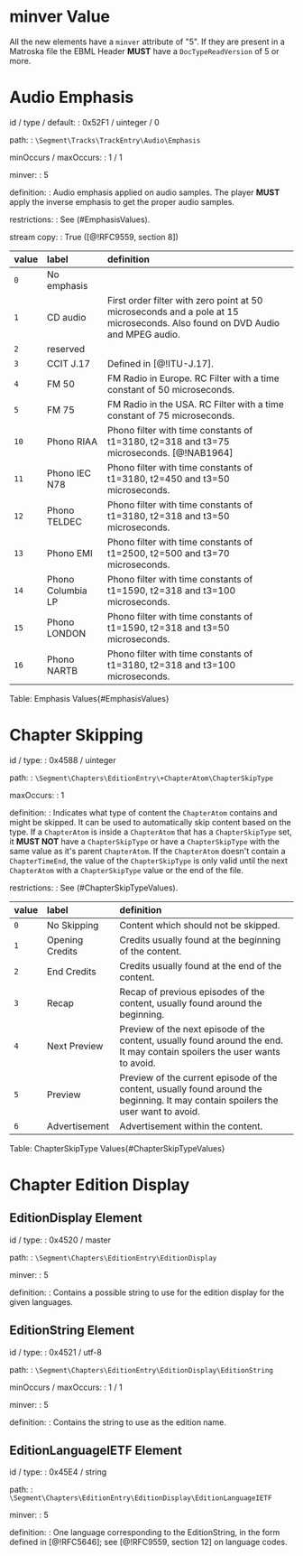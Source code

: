 # minver Value

All the new elements have a `minver` attribute of "5".
If they are present in a Matroska file the EBML Header **MUST** have a `DocTypeReadVersion` of 5 or more.


# Audio Emphasis

id / type / default:
: 0x52F1 / uinteger / 0

path:
: `\Segment\Tracks\TrackEntry\Audio\Emphasis`

minOccurs / maxOccurs:
: 1 / 1

minver:
: 5

definition:
: Audio emphasis applied on audio samples. The player **MUST** apply the inverse emphasis to get the proper audio samples.

restrictions:
: See (#EmphasisValues).

stream copy:
: True ([@!RFC9559, section 8])

|value|label|definition|
|:---|:---|:---|
|`0` |No emphasis |  |
|`1` |CD audio |First order filter with zero point at 50 microseconds and a pole at 15 microseconds. Also found on DVD Audio and MPEG audio.  |
|`2` |reserved |  |
|`3` |CCIT J.17 |Defined in [@!ITU-J.17].  |
|`4` |FM 50 |FM Radio in Europe. RC Filter with a time constant of 50 microseconds.  |
|`5` |FM 75 |FM Radio in the USA. RC Filter with a time constant of 75 microseconds.  |
|`10` |Phono RIAA |Phono filter with time constants of t1=3180, t2=318 and t3=75 microseconds. [@!NAB1964]  |
|`11` |Phono IEC N78 |Phono filter with time constants of t1=3180, t2=450 and t3=50 microseconds.  |
|`12` |Phono TELDEC |Phono filter with time constants of t1=3180, t2=318 and t3=50 microseconds.  |
|`13` |Phono EMI |Phono filter with time constants of t1=2500, t2=500 and t3=70 microseconds.  |
|`14` |Phono Columbia LP |Phono filter with time constants of t1=1590, t2=318 and t3=100 microseconds.  |
|`15` |Phono LONDON |Phono filter with time constants of t1=1590, t2=318 and t3=50 microseconds.  |
|`16` |Phono NARTB |Phono filter with time constants of t1=3180, t2=318 and t3=100 microseconds.  |
Table: Emphasis Values{#EmphasisValues}


# Chapter Skipping

id / type:
: 0x4588 / uinteger

path:
: `\Segment\Chapters\EditionEntry\+ChapterAtom\ChapterSkipType`

maxOccurs:
: 1

definition:
: Indicates what type of content the `ChapterAtom` contains and might be skipped.
It can be used to automatically skip content based on the type.
If a `ChapterAtom` is inside a `ChapterAtom` that has a `ChapterSkipType` set, it
**MUST NOT** have a `ChapterSkipType` or have a `ChapterSkipType` with the same value as it's parent `ChapterAtom`.
If the `ChapterAtom` doesn't contain a `ChapterTimeEnd`, the value of the `ChapterSkipType` is only valid
until the next `ChapterAtom` with a `ChapterSkipType` value or the end of the file.


restrictions:
: See (#ChapterSkipTypeValues).

|value|label|definition|
|:---|:---|:---|
|`0` |No Skipping |Content which should not be skipped.  |
|`1` |Opening Credits |Credits usually found at the beginning of the content.  |
|`2` |End Credits |Credits usually found at the end of the content.  |
|`3` |Recap |Recap of previous episodes of the content, usually found around the beginning.  |
|`4` |Next Preview |Preview of the next episode of the content, usually found around the end. It may contain spoilers the user wants to avoid.  |
|`5` |Preview |Preview of the current episode of the content, usually found around the beginning. It may contain spoilers the user want to avoid.  |
|`6` |Advertisement |Advertisement within the content.  |
Table: ChapterSkipType Values{#ChapterSkipTypeValues}

# Chapter Edition Display

## EditionDisplay Element

id / type:
: 0x4520 / master

path:
: `\Segment\Chapters\EditionEntry\EditionDisplay`

minver:
: 5

definition:
: Contains a possible string to use for the edition display for the given languages.


## EditionString Element

id / type:
: 0x4521 / utf-8

path:
: `\Segment\Chapters\EditionEntry\EditionDisplay\EditionString`

minOccurs / maxOccurs:
: 1 / 1

minver:
: 5

definition:
: Contains the string to use as the edition name.


## EditionLanguageIETF Element

id / type:
: 0x45E4 / string

path:
: `\Segment\Chapters\EditionEntry\EditionDisplay\EditionLanguageIETF`

minver:
: 5

definition:
: One language corresponding to the EditionString,
in the form defined in [@!RFC5646]; see [@!RFC9559, section 12] on language codes.

